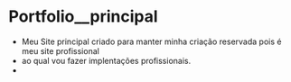 # Portfolio__principal
* Meu Site principal criado para manter minha criação reservada pois é meu site profissional
* ao qual vou fazer implentações profissionais.
* 

